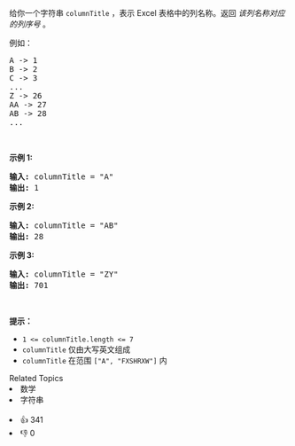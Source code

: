 <p>给你一个字符串&nbsp;<code>columnTitle</code> ，表示 Excel 表格中的列名称。返回 <em>该列名称对应的列序号</em>&nbsp;。</p>

<p>例如：</p>

<pre>
A -&gt; 1
B -&gt; 2
C -&gt; 3
...
Z -&gt; 26
AA -&gt; 27
AB -&gt; 28 
...</pre>

<p>&nbsp;</p>

<p><strong>示例 1:</strong></p>

<pre>
<strong>输入:</strong> columnTitle = "A"
<strong>输出:</strong> 1
</pre>

<p><strong>示例&nbsp;2:</strong></p>

<pre>
<strong>输入: </strong>columnTitle = "AB"
<strong>输出:</strong> 28
</pre>

<p><strong>示例&nbsp;3:</strong></p>

<pre>
<strong>输入: </strong>columnTitle = "ZY"
<strong>输出:</strong> 701</pre>

<p>&nbsp;</p>

<p><strong>提示：</strong></p>

<ul> 
 <li><code>1 &lt;= columnTitle.length &lt;= 7</code></li> 
 <li><code>columnTitle</code> 仅由大写英文组成</li> 
 <li><code>columnTitle</code> 在范围 <code>["A", "FXSHRXW"]</code> 内</li> 
</ul>

<div><div>Related Topics</div><div><li>数学</li><li>字符串</li></div></div><br><div><li>👍 341</li><li>👎 0</li></div>